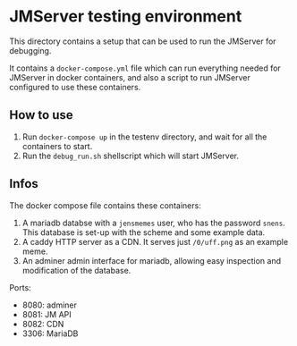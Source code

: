 # JMServer testing environment
This directory contains a setup that can be used to run the JMServer for debugging.

It contains a `docker-compose.yml` file which can run everything needed for JMServer in docker containers,
and also a script to run JMServer configured to use these containers.

## How to use
1. Run `docker-compose up` in the testenv directory, and wait for all the containers to start.
2. Run the `debug_run.sh` shellscript which will start JMServer.

## Infos
The docker compose file contains these containers:
1. A mariadb databse with a `jensmemes` user, who has the password `snens`. This database is set-up with the scheme and some example data.
2. A caddy HTTP server as a CDN. It serves just `/0/uff.png` as an example meme.
3. An adminer admin interface for mariadb, allowing easy inspection and modification of the database.

Ports:
- 8080: adminer
- 8081: JM API
- 8082: CDN
- 3306: MariaDB

